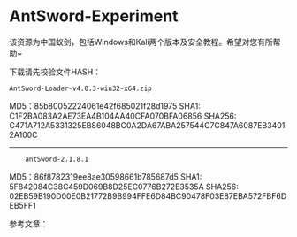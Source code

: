 # AntSword-Experiment
该资源为中国蚁剑，包括Windows和Kali两个版本及安全教程。希望对您有所帮助~


下载请先校验文件HASH：

	AntSword-Loader-v4.0.3-win32-x64.zip

MD5：85b80052224061e42f685021f28d1975
SHA1: C1F2BA083A2AE73EA4B104AA40CFA070BFA06856
SHA256: C471A712A5331325EB86048BC0A2DA67ABA257544C7C847A6087EB34012A100C


-------------------------------------------------------------------

		antSword-2.1.8.1

MD5：86f8782319ee8ae30598661b785687d5
SHA1: 5F842084C38C459D069B8D25EC0776B272E3535A
SHA256: 02EB59B190D00E0B21772B9B994FFE6D84BC90478F03E87EBA572FBF6DEB5FF1


参考文章：

